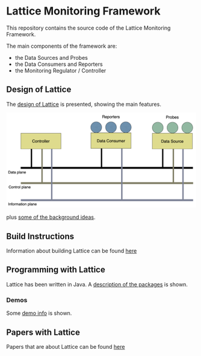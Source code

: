 # Lattice Monitoring Framework
This repository contains the source code of the Lattice Monitoring Framework.

The main components of the framework are:

- the Data Sources and Probes
- the Data Consumers and Reporters
- the Monitoring Regulator / Controller

## Design of Lattice

The [design of Lattice](docs/Design.md) is presented, showing the main features.

<img src="docs/images/mon_planes.png" alt="Monitoring Planes" width="600" />

plus [some of the background ideas](docs/Background.md).
## Build Instructions

Information about building Lattice can be found [here](docs/Build.md)

## Programming with Lattice

Lattice has been written in Java.  A [description of the packages](docs/JavaPackages.md) is shown.

### Demos

Some [demo info](docs/Demo.md) is shown.

## Papers with Lattice

Papers that are about Lattice can be found [here](docs/LatticePapers.md)



